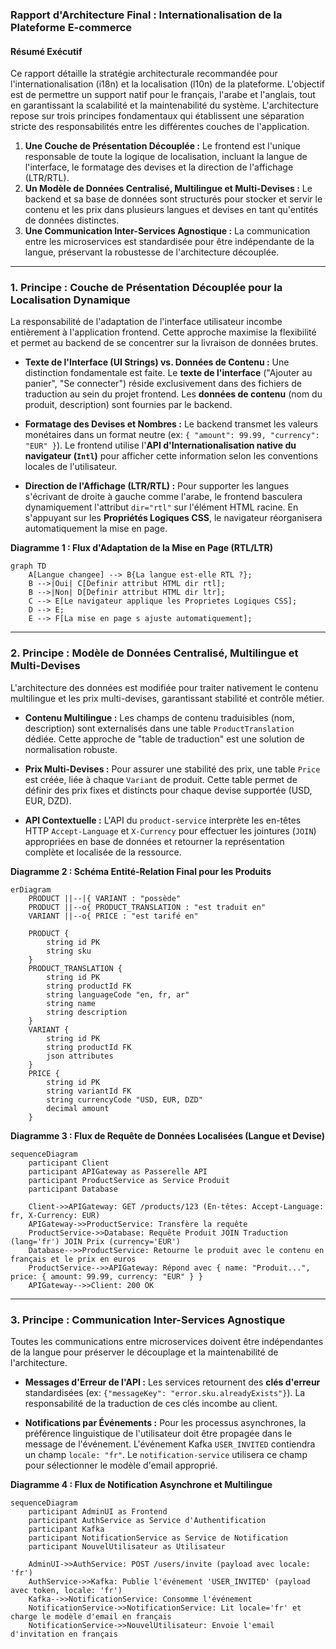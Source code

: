 
### **Rapport d'Architecture Final : Internationalisation de la Plateforme E-commerce**

#### **Résumé Exécutif**

Ce rapport détaille la stratégie architecturale recommandée pour l'internationalisation (i18n) et la localisation (l10n) de la plateforme. L'objectif est de permettre un support natif pour le français, l'arabe et l'anglais, tout en garantissant la scalabilité et la maintenabilité du système. L'architecture repose sur trois principes fondamentaux qui établissent une séparation stricte des responsabilités entre les différentes couches de l'application.

1.  **Une Couche de Présentation Découplée :** Le frontend est l'unique responsable de toute la logique de localisation, incluant la langue de l'interface, le formatage des devises et la direction de l'affichage (LTR/RTL).
2.  **Un Modèle de Données Centralisé, Multilingue et Multi-Devises :** Le backend et sa base de données sont structurés pour stocker et servir le contenu et les prix dans plusieurs langues et devises en tant qu'entités de données distinctes.
3.  **Une Communication Inter-Services Agnostique :** La communication entre les microservices est standardisée pour être indépendante de la langue, préservant la robustesse de l'architecture découplée.

---

### **1. Principe : Couche de Présentation Découplée pour la Localisation Dynamique**

La responsabilité de l'adaptation de l'interface utilisateur incombe entièrement à l'application frontend. Cette approche maximise la flexibilité et permet au backend de se concentrer sur la livraison de données brutes.

*   **Texte de l'Interface (UI Strings) vs. Données de Contenu :** Une distinction fondamentale est faite. Le **texte de l'interface** ("Ajouter au panier", "Se connecter") réside exclusivement dans des fichiers de traduction au sein du projet frontend. Les **données de contenu** (nom du produit, description) sont fournies par le backend.

*   **Formatage des Devises et Nombres :** Le backend transmet les valeurs monétaires dans un format neutre (ex: `{ "amount": 99.99, "currency": "EUR" }`). Le frontend utilise l'**API d'Internationalisation native du navigateur (`Intl`)** pour afficher cette information selon les conventions locales de l'utilisateur.

*   **Direction de l'Affichage (LTR/RTL) :** Pour supporter les langues s'écrivant de droite à gauche comme l'arabe, le frontend basculera dynamiquement l'attribut `dir="rtl"` sur l'élément HTML racine. En s'appuyant sur les **Propriétés Logiques CSS**, le navigateur réorganisera automatiquement la mise en page.

**Diagramme 1 : Flux d'Adaptation de la Mise en Page (RTL/LTR)**

```mermaid
graph TD
    A[Langue changee] --> B{La langue est-elle RTL ?};
    B -->|Oui| C[Definir attribut HTML dir rtl];
    B -->|Non| D[Definir attribut HTML dir ltr];
    C --> E[Le navigateur applique les Proprietes Logiques CSS];
    D --> E;
    E --> F[La mise en page s ajuste automatiquement];
```

---

### **2. Principe : Modèle de Données Centralisé, Multilingue et Multi-Devises**

L'architecture des données est modifiée pour traiter nativement le contenu multilingue et les prix multi-devises, garantissant stabilité et contrôle métier.

*   **Contenu Multilingue :** Les champs de contenu traduisibles (nom, description) sont externalisés dans une table `ProductTranslation` dédiée. Cette approche de "table de traduction" est une solution de normalisation robuste.

*   **Prix Multi-Devises :** Pour assurer une stabilité des prix, une table `Price` est créée, liée à chaque `Variant` de produit. Cette table permet de définir des prix fixes et distincts pour chaque devise supportée (USD, EUR, DZD).

*   **API Contextuelle :** L'API du `product-service` interprète les en-têtes HTTP `Accept-Language` et `X-Currency` pour effectuer les jointures (`JOIN`) appropriées en base de données et retourner la représentation complète et localisée de la ressource.

**Diagramme 2 : Schéma Entité-Relation Final pour les Produits**

```mermaid
erDiagram
    PRODUCT ||--|{ VARIANT : "possède"
    PRODUCT ||--o{ PRODUCT_TRANSLATION : "est traduit en"
    VARIANT ||--o{ PRICE : "est tarifé en"

    PRODUCT {
        string id PK
        string sku
    }
    PRODUCT_TRANSLATION {
        string id PK
        string productId FK
        string languageCode "en, fr, ar"
        string name
        string description
    }
    VARIANT {
        string id PK
        string productId FK
        json attributes
    }
    PRICE {
        string id PK
        string variantId FK
        string currencyCode "USD, EUR, DZD"
        decimal amount
    }
```

**Diagramme 3 : Flux de Requête de Données Localisées (Langue et Devise)**

```mermaid
sequenceDiagram
    participant Client
    participant APIGateway as Passerelle API
    participant ProductService as Service Produit
    participant Database

    Client->>APIGateway: GET /products/123 (En-têtes: Accept-Language: fr, X-Currency: EUR)
    APIGateway->>ProductService: Transfère la requête
    ProductService->>Database: Requête Produit JOIN Traduction (lang='fr') JOIN Prix (currency='EUR')
    Database-->>ProductService: Retourne le produit avec le contenu en français et le prix en euros
    ProductService-->>APIGateway: Répond avec { name: "Produit...", price: { amount: 99.99, currency: "EUR" } }
    APIGateway-->>Client: 200 OK
```

---

### **3. Principe : Communication Inter-Services Agnostique**

Toutes les communications entre microservices doivent être indépendantes de la langue pour préserver le découplage et la maintenabilité de l'architecture.

*   **Messages d'Erreur de l'API :** Les services retournent des **clés d'erreur** standardisées (ex: `{"messageKey": "error.sku.alreadyExists"}`). La responsabilité de la traduction de ces clés incombe au client.

*   **Notifications par Événements :** Pour les processus asynchrones, la préférence linguistique de l'utilisateur doit être propagée dans le message de l'événement. L'événement Kafka `USER_INVITED` contiendra un champ `locale: "fr"`. Le `notification-service` utilisera ce champ pour sélectionner le modèle d'email approprié.

**Diagramme 4 : Flux de Notification Asynchrone et Multilingue**

```mermaid
sequenceDiagram
    participant AdminUI as Frontend
    participant AuthService as Service d'Authentification
    participant Kafka
    participant NotificationService as Service de Notification
    participant NouvelUtilisateur as Utilisateur

    AdminUI->>AuthService: POST /users/invite (payload avec locale: 'fr')
    AuthService->>Kafka: Publie l'événement 'USER_INVITED' (payload avec token, locale: 'fr')
    Kafka-->>NotificationService: Consomme l'événement
    NotificationService->>NotificationService: Lit locale='fr' et charge le modèle d'email en français
    NotificationService->>NouvelUtilisateur: Envoie l'email d'invitation en français
```
